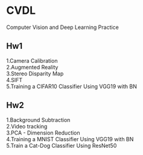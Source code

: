 # CVDL
Computer Vision and Deep Learning Practice

## Hw1
1.Camera Calibration<br>
2.Augmented Reality<br>
3.Stereo Disparity Map<br>
4.SIFT<br>
5.Training a CIFAR10 Classifier Using VGG19 with BN<br>

## Hw2
1.Background Subtraction<br>
2.Video tracking<br>
3.PCA - Dimension Reduction<br>
4.Training a MNIST Classifier Using VGG19 with BN<br>
5.Train a Cat-Dog Classifier Using ResNet50


